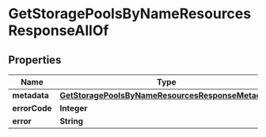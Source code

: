 

# GetStoragePoolsByNameResourcesResponseAllOf


## Properties

Name | Type | Description | Notes
------------ | ------------- | ------------- | -------------
**metadata** | [**GetStoragePoolsByNameResourcesResponseMetadata**](GetStoragePoolsByNameResourcesResponseMetadata.md) |  |  [optional]
**errorCode** | **Integer** |  |  [optional]
**error** | **String** |  |  [optional]



